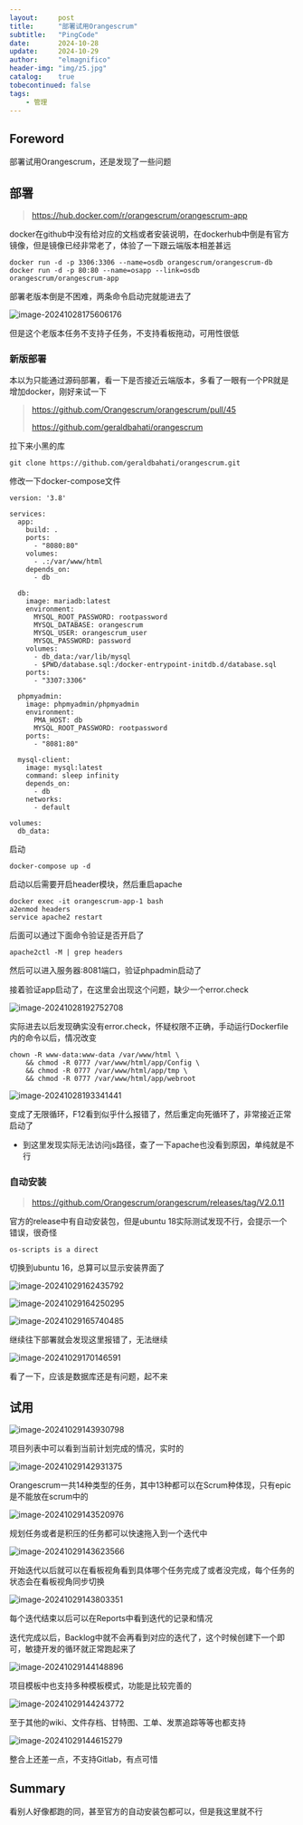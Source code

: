 ```yaml
---
layout:     post
title:      "部署试用Orangescrum"
subtitle:   "PingCode"
date:       2024-10-28
update:     2024-10-29
author:     "elmagnifico"
header-img: "img/z5.jpg"
catalog:    true
tobecontinued: false
tags:
    - 管理
---
```


## Foreword

部署试用Orangescrum，还是发现了一些问题



## 部署

> https://hub.docker.com/r/orangescrum/orangescrum-app

docker在github中没有给对应的文档或者安装说明，在dockerhub中倒是有官方镜像，但是镜像已经非常老了，体验了一下跟云端版本相差甚远

```
docker run -d -p 3306:3306 --name=osdb orangescrum/orangescrum-db
docker run -d -p 80:80 --name=osapp --link=osdb orangescrum/orangescrum-app
```

部署老版本倒是不困难，两条命令启动完就能进去了

![image-20241028175606176](https://img.elmagnifico.tech/static/upload/elmagnifico/202410281756230.png)

但是这个老版本任务不支持子任务，不支持看板拖动，可用性很低



### 新版部署

本以为只能通过源码部署，看一下是否接近云端版本，多看了一眼有一个PR就是增加docker，刚好来试一下

> https://github.com/Orangescrum/orangescrum/pull/45
>
> https://github.com/geraldbahati/orangescrum

拉下来小黑的库

```
git clone https://github.com/geraldbahati/orangescrum.git
```



修改一下docker-compose文件

```
version: '3.8'

services:
  app:
    build: .
    ports:
      - "8080:80"
    volumes:
      - .:/var/www/html
    depends_on:
      - db

  db:
    image: mariadb:latest
    environment:
      MYSQL_ROOT_PASSWORD: rootpassword
      MYSQL_DATABASE: orangescrum
      MYSQL_USER: orangescrum_user
      MYSQL_PASSWORD: password
    volumes:
      - db_data:/var/lib/mysql
      - $PWD/database.sql:/docker-entrypoint-initdb.d/database.sql 
    ports:
      - "3307:3306"

  phpmyadmin:
    image: phpmyadmin/phpmyadmin
    environment:
      PMA_HOST: db
      MYSQL_ROOT_PASSWORD: rootpassword
    ports:
      - "8081:80"

  mysql-client:
    image: mysql:latest
    command: sleep infinity
    depends_on:
      - db
    networks:
      - default

volumes:
  db_data:
```



启动

```
docker-compose up -d
```

启动以后需要开启header模块，然后重启apache

```
docker exec -it orangescrum-app-1 bash
a2enmod headers
service apache2 restart
```

后面可以通过下面命令验证是否开启了

```
apache2ctl -M | grep headers
```



然后可以进入服务器:8081端口，验证phpadmin启动了



接着验证app启动了，在这里会出现这个问题，缺少一个error.check

![image-20241028192752708](https://img.elmagnifico.tech/static/upload/elmagnifico/202410281927767.png)

实际进去以后发现确实没有error.check，怀疑权限不正确，手动运行Dockerfile内的命令以后，情况改变

```
chown -R www-data:www-data /var/www/html \
    && chmod -R 0777 /var/www/html/app/Config \
    && chmod -R 0777 /var/www/html/app/tmp \
    && chmod -R 0777 /var/www/html/app/webroot
```

![image-20241028193341441](https://img.elmagnifico.tech/static/upload/elmagnifico/202410281933482.png)

变成了无限循环，F12看到似乎什么报错了，然后重定向死循环了，非常接近正常启动了

- 到这里发现实际无法访问js路径，查了一下apache也没看到原因，单纯就是不行



### 自动安装

> https://github.com/Orangescrum/orangescrum/releases/tag/V2.0.11

官方的release中有自动安装包，但是ubuntu 18实际测试发现不行，会提示一个错误，很奇怪

```
os-scripts is a direct
```



切换到ubuntu 16，总算可以显示安装界面了

![image-20241029162435792](https://img.elmagnifico.tech/static/upload/elmagnifico/202410291624863.png)

![image-20241029164250295](https://img.elmagnifico.tech/static/upload/elmagnifico/202410291642330.png)

![image-20241029165740485](https://img.elmagnifico.tech/static/upload/elmagnifico/202410291657542.png)

继续往下部署就会发现这里报错了，无法继续

![image-20241029170146591](https://img.elmagnifico.tech/static/upload/elmagnifico/202410291701648.png)

看了一下，应该是数据库还是有问题，起不来



## 试用

![image-20241029143930798](https://img.elmagnifico.tech/static/upload/elmagnifico/202410291439856.png)

项目列表中可以看到当前计划完成的情况，实时的



![image-20241029142931375](https://img.elmagnifico.tech/static/upload/elmagnifico/202410291429450.png)

Orangescrum一共14种类型的任务，其中13种都可以在Scrum种体现，只有epic是不能放在scrum中的

![image-20241029143520976](https://img.elmagnifico.tech/static/upload/elmagnifico/202410291435038.png)

规划任务或者是积压的任务都可以快速拖入到一个迭代中

![image-20241029143623566](https://img.elmagnifico.tech/static/upload/elmagnifico/202410291436623.png)

开始迭代以后就可以在看板视角看到具体哪个任务完成了或者没完成，每个任务的状态会在看板视角同步切换

![image-20241029143803351](https://img.elmagnifico.tech/static/upload/elmagnifico/202410291438454.png)

每个迭代结束以后可以在Reports中看到迭代的记录和情况

迭代完成以后，Backlog中就不会再看到对应的迭代了，这个时候创建下一个即可，敏捷开发的循环就正常跑起来了



![image-20241029144148896](https://img.elmagnifico.tech/static/upload/elmagnifico/202410291441984.png)

项目模板中也支持多种模板模式，功能是比较完善的

![image-20241029144243772](https://img.elmagnifico.tech/static/upload/elmagnifico/202410291442815.png)

至于其他的wiki、文件存档、甘特图、工单、发票追踪等等也都支持

![image-20241029144615279](https://img.elmagnifico.tech/static/upload/elmagnifico/202410291446326.png)

整合上还差一点，不支持Gitlab，有点可惜

## Summary

看别人好像都跑的同，甚至官方的自动安装包都可以，但是我这里就不行

